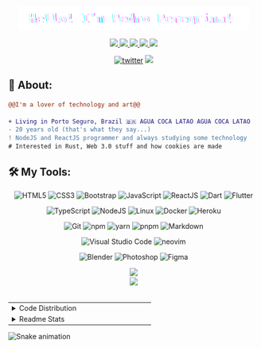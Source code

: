 <p align="center">
  <img src="./assets/hello.gif" />
</p>

<p align="center">
  <a target="_blank" href="https://twitter.com/pedroperegrinaa">
    <img src="https://img.shields.io/twitter/follow/pedroperegrinaa?color=1DA1F2&logo=twitter&style=for-the-badge&label=twitter"/>
  </a>
  <a target="_blank" href="https://www.instagram.com/pedroperegrinaa"><img src="https://img.shields.io/badge/Instagram-E4405F?style=for-the-badge&logo=instagram&logoColor=white">
  </a>  
  <a target="_blank" href="https://www.linkedin.com/in/pedroperegrinaa">
    <img src="https://img.shields.io/badge/LinkedIn-307cc5?style=for-the-badge&logo=linkedin&logoColor=white&color=004182"/>
  </a>
  <a target="_blank" href="https://pedroperegrina.com">
    <img src="https://img.shields.io/badge/-website-307cc5?style=for-the-badge&logo=google-chrome&logoColor=white&color=B700FF"/>
  </a>
    <a target="_blank" href="https://pedroperegrina.com/curriculo.html">
    <img src="https://img.shields.io/badge/curriculum-c?style=for-the-badge&logo=adobe-acrobat-reader&logoColor=white&color=BD0807"/>
  </a>
</p>

<div align="center">
<a href="https://github/pedroperegrinaa"><img alt="twitter" src="https://img.shields.io/github/followers/pedroperegrinaa?color=181717&logo=github&style=for-the-badge&label=github" /></a>
  <img src="https://komarev.com/ghpvc/?username=pedroperegrinaa&style=for-the-badge&color=32325D"/>
</div>

## **🧐 About:**

```diff
@@I'm a lover of technology and art@@

+ Living in Porto Seguro, Brazil 🇧🇷 AGUA COCA LATAO AGUA COCA LATAO
- 20 years old (that's what they say...)
! NodeJS and ReactJS programmer and always studying some technology
# Interested in Rust, Web 3.0 stuff and how cookies are made
```

## 🛠 **My Tools:**

<div align="center">
  
![HTML5](https://img.shields.io/badge/html5-%23E34F26.svg?style=for-the-badge&logo=html5&logoColor=white)
![CSS3](https://img.shields.io/badge/css3-%231572B6.svg?style=for-the-badge&logo=css3&logoColor=white)
![Bootstrap](https://img.shields.io/badge/bootstrap-%23563D7C.svg?style=for-the-badge&logo=bootstrap&logoColor=white)
![JavaScript](https://img.shields.io/badge/javascript-%23323330.svg?style=for-the-badge&logo=javascript&logoColor=%23F7DF1E)
![ReactJS](https://img.shields.io/badge/react-C.svg?style=for-the-badge&logo=react&color=282C34)
![Dart](https://img.shields.io/badge/dart-C.svg?style=for-the-badge&logo=dart&color=152030)
![Flutter](https://img.shields.io/badge/flutter-C.svg?style=for-the-badge&logo=flutter&color=0468D7)

![TypeScript](https://img.shields.io/badge/typescript-%23323330.svg?style=for-the-badge&logo=typescript&logoColor=FFFFFF&color=2F74C0)
![NodeJS](https://img.shields.io/badge/node.js-6DA55F?style=for-the-badge&logo=node.js&logoColor=white)
![Linux](https://img.shields.io/badge/linux-C.svg?style=for-the-badge&logo=linux&logoColor=000&color=F1D343)
![Docker](https://img.shields.io/badge/docker-%23430098.svg?style=for-the-badge&logo=docker&logoColor=white&color=003F8C)
![Heroku](https://img.shields.io/badge/heroku-%23430098.svg?style=for-the-badge&logo=heroku&logoColor=white)

![Git](https://img.shields.io/badge/git-%23F05033.svg?style=for-the-badge&logo=git&logoColor=white)
![npm](https://img.shields.io/badge/npm-6DA55F?style=for-the-badge&logo=npm&logoColor=white&color=000)
![yarn](https://img.shields.io/badge/yarn-6DA55F?style=for-the-badge&logo=yarn&logoColor=white&color=2188B6)
![pnpm](https://img.shields.io/badge/pnpm-6DA55F?style=for-the-badge&logo=pnpm&logoColor=white&color=F69220)
![Markdown](https://img.shields.io/badge/markdown-C.svg?style=for-the-badge&logo=markdown&color=000)

![Visual Studio Code](https://img.shields.io/badge/Visual%20Studio%20Code-0078d7.svg?style=for-the-badge&logo=visual-studio-code&logoColor=white)
![neovim](https://img.shields.io/badge/neovim-%23430098.svg?style=for-the-badge&logo=neovim&color=0B151B)
  
![Blender](https://img.shields.io/badge/blender-%23E34F26.svg?style=for-the-badge&logo=blender&logoColor=white)
![Photoshop](https://img.shields.io/badge/adobe%20photoshop-%2331A8FF.svg?style=for-the-badge&logo=adobe%20photoshop&logoColor=white)
![Figma](https://img.shields.io/badge/figma-C.svg?style=for-the-badge&logo=figma&color=fff)
</div>

<div align="center">
  <img src="https://spotify-github-profile.vercel.app/api/view?uid=22jzwwwx7nkecwvesdeg6566y&cover_image=true&theme=novatorem&bar_color=53b14f&bar_color_cover=true" />
  <br>
  <img src="http://github-readme-streak-stats.herokuapp.com?user=pedroperegrinaa&theme=neon-dark&hide_border=true&background=DD272700" />
</div>

<br>

<table align="center">
  <tr>
    <td valign="top" width="50%">
      <details>
        <summary>Code Distribution</summary>
        <div align="center">
        <img src="https://github-readme-stats.vercel.app/api/top-langs?username=pedroperegrinaa&layout=compact&theme=radical" />
        </div>
      </details>
    </td>
  </tr>
  <tr>
    <td valign="top" width="50%">
      <details>
        <summary>Readme Stats</summary>
        <img src="https://github-readme-stats.vercel.app/api?username=pedroperegrinaa&show_icons=true&theme=radical" />
      </details>
    </td>
  </tr>
</table>

![Snake animation](https://github.com/pedroperegrinaa/pedroperegrinaa/blob/output/github-contribution-grid-snake.svg)

<Estrelas de verdade desafiam a escuridao. Continue tentando. Voce consegue.>
